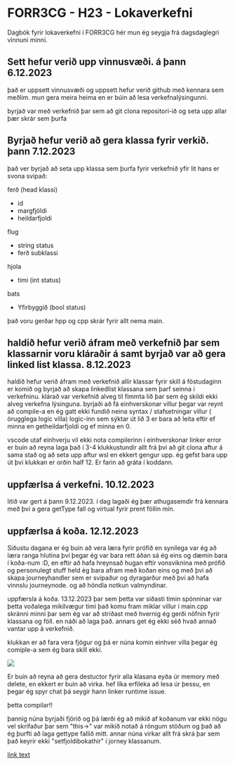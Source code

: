 # FORR3CG - H23 - Lokaverkefni
<p>Dagbók fyrir lokaverkefni í FORR3CG hér mun ég seygja frá dagsdaglegri vinnuni minni.</p>

## Sett hefur verið upp vinnusvæði. á þann 6.12.2023

<p>það er uppsett vinnusvæði og uppsett hefur verið github með kennara sem meðlim.
mun gera meira heima en er búin að lesa verkefnalýsingunni.</p>

<p>byrjað var með verkefnið þar sem að git clona repositori-ið og seta upp allar þær skrár sem þurfa</p>

## Byrjað hefur verið að gera klassa fyrir verkið. þann 7.12.2023

<p>það ver byrjað að seta upp klassa sem þurfa fyrir verkefnið yfir lit hans er svona svipað:</p>

<p>ferð (head klassi) </p>
    <ul>
        <li> id </li>
        <li>margfjöldi </li>
        <li>heildarfjoldi</li>
    </ul>
<p>flug </p> 
    <ul>
        <li>string status</li>
        <li>ferð subklassi</li>
    </ul>
<p>hjola</p>
    <ul>
        <li>timi (int status)</li>
    </ul>

<p>bats</p>
    <ul>
        <li>Yfirbyggið (bool status)</li>
    </ul>

<p>það voru gerðar hpp og cpp skrár fyrir allt nema main.</p>

## haldið hefur verið áfram með verkefnið þar sem klassarnir voru kláraðir á samt byrjað var að gera linked list klassa. 8.12.2023

<p>haldið hefur verið áfram með verkefnið allir klassar fyrir skill á föstudaginn er komið og byrjað að skapa linkedlist klassana sem þarf seinna í verkefninu.
klárað var verkefnið alveg til fimmta lið þar sem ég skildi ekki alveg verkefna lýsinguna. byrjaði að fá einhverskonar villur þegar var reynt að compile-a en ég gatt ekki fundið neina syntax / stafsetningar villur ( örugglega logic villa)
logic-inn sem sýktar út lið 3 er bara að leita eftir ef minna en getheildarfjoldi og ef minna en 0. </p>

<p>vscode utaf einhverju vil ekki nota compilerinn í einhverskonar linker error er buin að reyna laga það í 3-4 klukkustundir allt frá þvi að git clona aftur á sama stað og að seta upp aftur wsl en ekkert gengur upp. 
ég gefst bara upp út þvi klukkan er orðin half 12. Er farin að gráta í koddann. </p>

## uppfærlsa á verkefni. 10.12.2023

<p>litið var gert á þann 9.12.2023. í dag lagaði ég þær athugasemdir frá kennara með þvi a gera getType fall og virtual fyrir prent föllin mín.</p>

## uppfærlsa á koða. 12.12.2023

<p>Siðustu dagana er ég buin að vera læra fyrir prófið en synilega var ég að læra ranga hlutina þvi þegar ég var bara rett áðan sá ég eins og dæmin bara í koða-num :D,
en eftir að hafa hreynsað hugan eftir vonsviknina með prófið og personulegt stuff held ég bara afram með koðan eins og með þvi að skapa journeyhandler sem er svipaður og dyragarður með þvi að hafa vinnslu journeynode.
og að höndla notkun valmyndinar.</p>

<p>uppfærsla á koða. 13.12.2023
þar sem þetta var siðasti timin spónninar var þetta voðalega mikilvægur timi það komu fram miklar villur í main.cpp skránni minni þar sem ég var að striðast með hvernig ég gerði nöfnin fyrir klassana og föll. en náði að laga það.
annars get ég ekki séð hvað annað vantar upp á verkefnið.</p>


<p> klukkan er að fara vera fjögur og þá er núna komin einhver villa þegar ég comiple-a sem ég bara skill ekki.</p>
<img src="https://cdn.discordapp.com/attachments/770413099111022625/1184524284828340294/image.png?ex=658c4934&is=6579d434&hm=b17c67ea168b6652940c651f7f76a5517873e569da72d6d3b37d94e47eb00eaa&"> </img>

<p> Er buin að reyna að gera destuctor fyrir alla klasana eyða úr memory með delete, en ekkert er buin að virka. 
hef líka erfileka að lesa úr þessu, en þegar ég spyr chat þá seygir hann linker runtime issue. </p>

<p>þetta compilar!! </p>

<p> þannig núna byrjaði fjörið og þá lærði ég að mikið af koðanum var ekki nögu vel skrifaður þar sem "this->" var mikið notað á röngum stöðum og það að ég þurfti að laga gettype fallið mitt.
annar núna virkar allt frá skrá þar sem það keyrir ekki "setfjoldibokathir" í jorney klassanum. </p>


[link text](https://youtu.be/S0HHI26EdWg "myndband af virkni koðans.")

